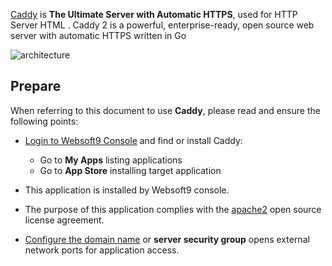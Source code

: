 [Caddy](https://caddyserver.com/) is **The Ultimate Server with Automatic HTTPS**, used for HTTP Server HTML . Caddy 2 is a powerful, enterprise-ready, open source web server with automatic HTTPS written in Go


![architecture](https://libs.websoft9.com/Websoft9/DocsPicture/zh/caddy/caddy-arch-websoft9.svg)


## Prepare

When referring to this document to use **Caddy**, please read and ensure the following points:

- [Login to Websoft9 Console](./login-console) and find or install Caddy:
  - Go to **My Apps** listing applications 
  - Go to **App Store** installing target application

- This application is installed by Websoft9 console.


- The purpose of this application complies with the [apache2](https://opensource.org/licenses/Apache-2.0) open source license agreement.


- [Configure the domain name](./domain-set) or **server security group** opens external network ports for application access.